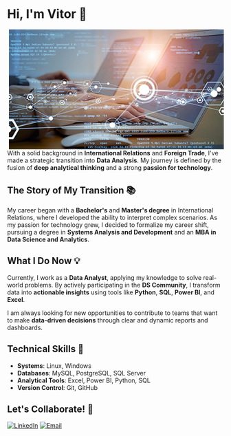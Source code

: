 # Hi, I'm Vitor 👋

<img align="right" width="500" src="https://github.com/VitorCamposAds/Imagem/raw/main/imagem%20github.jpg">

With a solid background in **International Relations** and **Foreign Trade**, I've made a strategic transition into **Data Analysis**. My journey is defined by the fusion of **deep analytical thinking** and a strong **passion for technology**.

## The Story of My Transition 📚
My career began with a **Bachelor's** and **Master's degree** in International Relations, where I developed the ability to interpret complex scenarios. As my passion for technology grew, I decided to formalize my career shift, pursuing a degree in **Systems Analysis and Development** and an **MBA in Data Science and Analytics**.

## What I Do Now 💡
Currently, I work as a **Data Analyst**, applying my knowledge to solve real-world problems. By actively participating in the **DS Community**, I transform data into **actionable insights** using tools like **Python**, **SQL**, **Power BI**, and **Excel**.

I am always looking for new opportunities to contribute to teams that want to make **data-driven decisions** through clear and dynamic reports and dashboards.

## Technical Skills 🔧
- **Systems**: Linux, Windows
- **Databases**: MySQL, PostgreSQL, SQL Server
- **Analytical Tools**: Excel, Power BI, Python, SQL
- **Version Control**: Git, GitHub

## Let's Collaborate! 🚀
[![LinkedIn](https://img.shields.io/badge/LinkedIn-Connect-blue?style=flat&logo=linkedin)](https://linkedin.com/in/vitor-campos-tech)
[![Email](https://img.shields.io/badge/Email-Me-red?style=flat&logo=gmail)](mailto:vitorcamposmouracosta@gmail.com)
